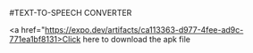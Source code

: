 #TEXT-TO-SPEECH CONVERTER


<a href="https://expo.dev/artifacts/ca113363-d977-4fee-ad9c-771ea1bf8131>Click here to download the apk file</a>








